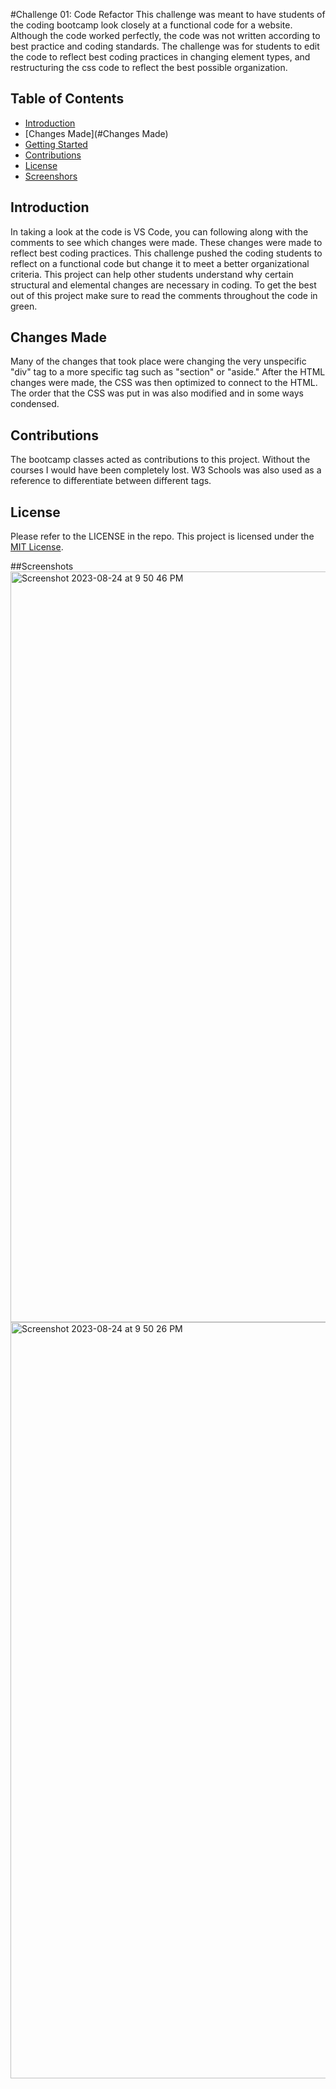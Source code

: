 #Challenge 01: Code Refactor
This challenge was meant to have students of the coding bootcamp look closely at a functional code for a website. Although the code worked perfectly, the code was not written according to best practice and coding standards. The challenge was for students to edit the code to reflect best coding practices in changing element types, and restructuring the css code to reflect the best possible organization. 
## Table of Contents
- [Introduction](#introduction)
- [Changes Made](#Changes Made)
- [Getting Started](#getting-started)
- [Contributions](#contributions)
- [License](#license)
- [Screenshors](screenshots)

## Introduction
In taking a look at the code is VS Code, you can following along with the comments to see which changes were made. These changes were made to reflect best coding practices. This challenge pushed the coding students to reflect on a functional code but change it  to meet a better organizational criteria. This project can help other students understand why certain structural and elemental changes are necessary in coding. To get the best out of this project make sure to read the comments throughout the code in green. 

## Changes Made 
Many of the changes that took place were changing the very unspecific "div" tag to a more specific tag such as "section" or "aside." After the HTML changes were made, the CSS was then optimized to connect to the HTML. The order that the CSS was put in was also modified and in some ways condensed. 

## Contributions
The bootcamp classes acted as contributions to this project. Without the courses I would have been completely lost. W3 Schools was also used as a reference to differentiate between different tags. 

## License
Please refer to the LICENSE in the repo.
This project is licensed under the [MIT License](LICENSE).

##Screenshots
<img width="1201" alt="Screenshot 2023-08-24 at 9 50 46 PM" src="https://github.com/nikchavez94/Horiseon/assets/128064997/8935b80d-5898-4c7e-8415-7c869ee4cbf4">
<img width="1210" alt="Screenshot 2023-08-24 at 9 50 26 PM" src="https://github.com/nikchavez94/Horiseon/assets/128064997/b25e453f-3406-48bb-8933-a33e40cd9ade">
